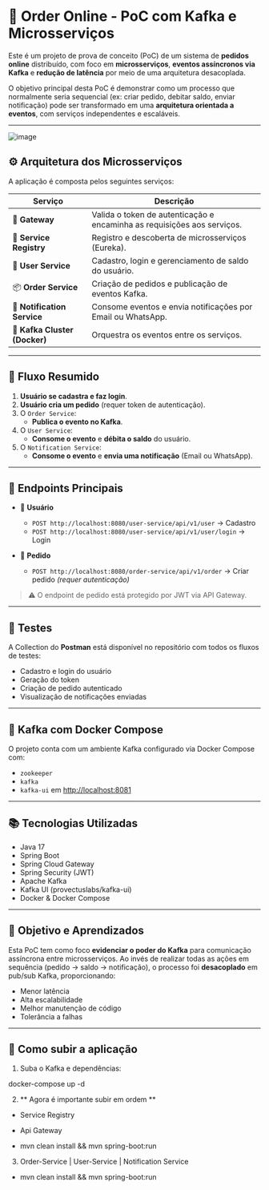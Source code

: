 # 🛒 Order Online - PoC com Kafka e Microsserviços

Este é um projeto de prova de conceito (PoC) de um sistema de **pedidos online** distribuído, com foco em **microsserviços**, **eventos assíncronos via Kafka** e **redução de latência** por meio de uma arquitetura desacoplada.

O objetivo principal desta PoC é demonstrar como um processo que normalmente seria sequencial (ex: criar pedido, debitar saldo, enviar notificação) pode ser transformado em uma **arquitetura orientada a eventos**, com serviços independentes e escaláveis.

---

![image](https://github.com/user-attachments/assets/7e6146b3-8316-42fb-a9ac-2748e54b3caf)


## ⚙️ Arquitetura dos Microsserviços

A aplicação é composta pelos seguintes serviços:

| Serviço             | Descrição                                                                 |
|---------------------|---------------------------------------------------------------------------|
| 🔐 **Gateway**       | Valida o token de autenticação e encaminha as requisições aos serviços.  |
| 🧾 **Service Registry** | Registro e descoberta de microsserviços (Eureka).                     |
| 👤 **User Service**   | Cadastro, login e gerenciamento de saldo do usuário.                    |
| 📦 **Order Service**  | Criação de pedidos e publicação de eventos Kafka.                       |
| 🔔 **Notification Service** | Consome eventos e envia notificações por Email ou WhatsApp.       |
| 🧭 **Kafka Cluster (Docker)** | Orquestra os eventos entre os serviços.                         |

---

## 🔄 Fluxo Resumido

1. **Usuário se cadastra e faz login**.
2. **Usuário cria um pedido** (requer token de autenticação).
3. O `Order Service`:
   - **Publica o evento no Kafka**.
4. O `User Service`:
   - **Consome o evento** e **débita o saldo** do usuário.
5. O `Notification Service`:
   - **Consome o evento** e **envia uma notificação** (Email ou WhatsApp).

---

## 🔌 Endpoints Principais

- 👤 **Usuário**
  - `POST http://localhost:8080/user-service/api/v1/user` → Cadastro
  - `POST http://localhost:8080/user-service/api/v1/user/login` → Login

- 🛒 **Pedido**
  - `POST http://localhost:8080/order-service/api/v1/order` → Criar pedido *(requer autenticação)*

> ⚠️ O endpoint de pedido está protegido por JWT via API Gateway.

---

## 🧪 Testes

A Collection do **Postman** está disponível no repositório com todos os fluxos de testes:

- Cadastro e login do usuário
- Geração do token
- Criação de pedido autenticado
- Visualização de notificações enviadas

---

## 🐳 Kafka com Docker Compose

O projeto conta com um ambiente Kafka configurado via Docker Compose com:

- `zookeeper`
- `kafka`
- `kafka-ui` em [http://localhost:8081](http://localhost:8081)

---

## 📚 Tecnologias Utilizadas

- Java 17
- Spring Boot
- Spring Cloud Gateway
- Spring Security (JWT)
- Apache Kafka
- Kafka UI (provectuslabs/kafka-ui)
- Docker & Docker Compose

---

## 🎯 Objetivo e Aprendizados

Esta PoC tem como foco **evidenciar o poder do Kafka** para comunicação assíncrona entre microsserviços. Ao invés de realizar todas as ações em sequência (pedido → saldo → notificação), o processo foi **desacoplado** em pub/sub Kafka, proporcionando:

- Menor latência
- Alta escalabilidade
- Melhor manutenção de código
- Tolerância a falhas

---

## 🚀 Como subir a aplicação

1. Suba o Kafka e dependências:

docker-compose up -d

2. ** Agora é importante subir em ordem **
 - Service Registry
 - Api Gateway
   
 - mvn clean install && mvn spring-boot:run

3. Order-Service | User-Service | Notification Service
  - mvn clean install && mvn spring-boot:run

